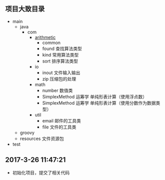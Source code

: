 ## 项目大致目录
- main
    - java
        - com
            - [arithmetic](https://github.com/Kuangcp/JavaBase/tree/master/src/main/java/com/arithmetic)
                - common 
                - found 查找算法类型
                - kind 常用算法类型
                - sort 排序算法类型
            - io
                - inout 文件输入输出
                - zip 压缩包的处理
            - math
                - number 数值类
                - SimplexMethod 运筹学 单纯形表计算（使用浮点数）
                - SimplexMethod 运筹学 单纯形表计算（使用分数作为数据类型）
            - util
                - email 邮件的工具类
                - file 文件的工具类
    - groovy
    - resources 文件资源包
- test

## 2017-3-26 11:47:21
- 初始化项目，提交了相关代码